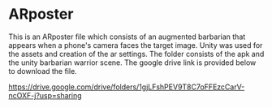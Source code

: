 # ARposter
This is an ARposter file which consists of an augmented barbarian that appears when a phone's camera faces the target image. Unity was used for the assets and creation of the ar settings. The folder consists of the apk and the unity barbarian warrior scene. The google drive link is provided below to download the file.

https://drive.google.com/drive/folders/1gjLFshPEV9T8C7oFFEzcCarV-ncOXF-j?usp=sharing
